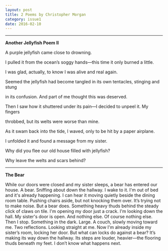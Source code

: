 ```yaml
---
layout: post
title: 2 Poems by Christopher Morgan
category: issue1
date: 2016-02-10
---
```


___

**Another Jellyfish Poem II**

A purple jellyfish came close to drowning. 

I pulled it from the ocean’s soggy hands—this time it only burned a little. 

I was glad, actually, to know I was alive and real again. 

Seemed the jellyfish had become tangled in its own tentacles, stinging and stung 

in its confusion. And part of me thought this was deserved.

Then I saw how it shuttered under its pain—I decided to unpeel it. My fingers 

throbbed, but its welts were worse than mine.

As it swam back into the tide, I waved, only to be hit by a paper airplane. 

I unfolded it and found a message from my sister. 

Why did you flee our old house filled with jellyfish? 

Why leave the welts and scars behind?

___

**The Bear**

While our doors were closed and my sister sleeps, a bear has entered our house. A bear. Sniffing about down the hallway. I wake to it. I'm out of bed and it's already happening. I can hear it moving quietly beside the dining room table. Pushing chairs aside, but not knocking them over. It’s trying not to make noise. But a bear does. Something heavy thuds behind the steady click of claws on tile. I'm opening my door just a crack. I'm looking down the hall. My sister's door is open. And nothing else. Of course nothing else. Then I stop. Something in the dark. Large. A couch, slowly moving toward me. Two reflections. Looking straight at me. Now I'm already inside my sister’s room, locking her door. But what can locks do against a bear? It’s making its way down the hallway. Its steps are louder, heavier—the flooring thuds beneath my feet. I don’t know what happens next.
